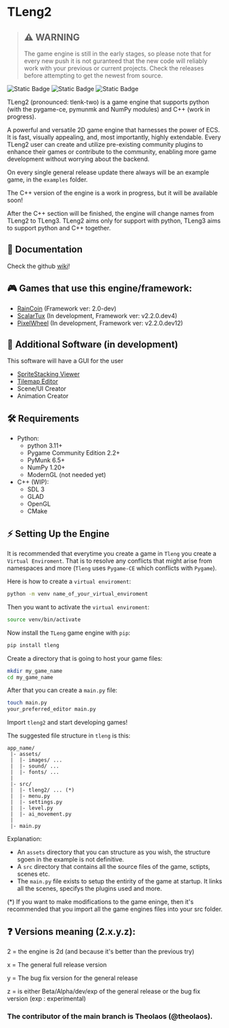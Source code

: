 # TLeng2

> ## :warning: WARNING 
>
> The game engine is still in the early stages, so please note that for every new push it is not guranteed that the new code will reliably work with your previous or current projects. Check the releases before attempting to get the newest from source.

 ![Static Badge](https://img.shields.io/badge/pip_install-tleng-blue?style=flat) ![Static Badge](https://img.shields.io/badge/licence-MIT-blue?style=flat) ![Static Badge](https://img.shields.io/badge/python-3.11_3.12-blue?style=flat&logo=python)

TLeng2 (pronounced: tlenk-two) is a game engine that supports python (with the pygame-ce, pymunmk and NumPy modules) and C++ (work in progress).

A powerful and versatile 2D game engine that harnesses the power of ECS. It is fast, visually appealing, and, most importantly, highly extendable. Every TLeng2 user can create and utilize pre-existing community plugins to enhance their games or contribute to the community, enabling more game development without worrying about the backend.

On every single general release update there always will be an example game, in the `examples` folder.

The C++ version of the engine is a work in progress, but it will be available soon! 

After the C++ section will be finished, the engine will change names from TLeng2 to TLeng3. TLeng2 aims only for support with python, TLeng3 aims to support python and C++ together.


## 📖 Documentation

Check the github [wiki](https://github.com/tl-ecosystem/tleng/wiki)!

## 🎮 Games that use this engine/framework:

- [RainCoin](https://github.com/theolaos/RainCoin) (Framework ver: 2.0-dev)
- [ScalarTux](https://github.com/theolaos/ScalarTux) (In development, Framework ver: v2.2.0.dev4)
- [PixelWheel](https://github.com/Omilos-Plhroforikis-17o-GEL-13o-GYM/pixel-wheel) (In development, Framework ver: v2.2.0.dev12)

## 💾 Additional Software (in development)

This software will have a GUI for the user

- [SpriteStacking Viewer](https://github.com/tl-ecosystem/tl-ssv)
- [Tilemap Editor](https://github.com/tl-ecosystem/tl-editor)
- Scene/UI Creator
- Animation Creator

## 🛠️ Requirements

- Python:
  - python 3.11+
  - Pygame Community Edition 2.2+
  - PyMunk 6.5+
  - NumPy 1.20+
  - ModernGL (not needed yet)
- C++ (WIP):
  - SDL 3
  - GLAD
  - OpenGL
  - CMake

## ⚡ Setting Up the Engine

It is recommended that everytime you create a game in `Tleng` you create a `Virtual Enviroment`. That is to resolve any conflicts that might arise from namespaces and more (`Tleng` uses `Pygame-CE` which conflicts with `Pygame`).

Here is how to create a `virtual enviroment`:

```bash
python -m venv name_of_your_virtual_enviroment
```

Then you want to activate the `virtual enviroment`:

```bash
source venv/bin/activate
```

Now install the `TLeng` game engine with `pip`:

```bash
pip install tleng
```

Create a directory that is going to host your game files:

```bash
mkdir my_game_name
cd my_game_name
```

After that you can create a `main.py` file:

```bash
touch main.py
your_preferred_editor main.py
```

Import `tleng2` and start developing games!

The suggested file structure in `tleng` is this:
```
app_name/
 |- assets/
 |  |- images/ ...
 |  |- sound/ ...
 |  |- fonts/ ...
 |
 |- src/
 |  |- tleng2/ ... (*)
 |  |- menu.py
 |  |- settings.py
 |  |- level.py
 |  |- ai_movement.py
 |
 |- main.py
```

Explanation:
- An `assets` directory that you can structure as you wish, the structure sgoen in the example is not definitive.
- A `src` directory that contains all the source files of the game, sctipts, scenes etc.
- The `main.py` file exists to setup the entirity of the game at startup. It links all the scenes, specifys the plugins used and more.

(*) If you want to make modifications to the game eninge, then it's recommended that you import all the game engines files into your src folder. 


## ❓ Versions meaning (2.x.y.z):

2 = the engine is 2d (and because it's better than the previous try)

x = The general full release version

y = The bug fix version for the general release

z = is either Beta/Alpha/dev/exp of the general release or the bug fix version (exp : experimental)
 
### The contributor of the main branch is Theolaos (@theolaos).
